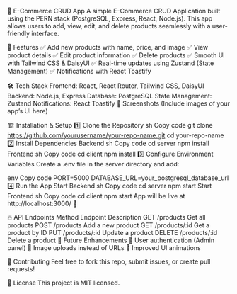 🛒 E-Commerce CRUD App
A simple E-Commerce CRUD Application built using the PERN stack (PostgreSQL, Express, React, Node.js). This app allows users to add, view, edit, and delete products seamlessly with a user-friendly interface.

🚀 Features
✅ Add new products with name, price, and image
✅ View product details
✅ Edit product information
✅ Delete products
✅ Smooth UI with Tailwind CSS & DaisyUI
✅ Real-time updates using Zustand (State Management)
✅ Notifications with React Toastify

🛠️ Tech Stack
Frontend: React, React Router, Tailwind CSS, DaisyUI
Backend: Node.js, Express
Database: PostgreSQL
State Management: Zustand
Notifications: React Toastify
📸 Screenshots
(Include images of your app’s UI here)

🏗️ Installation & Setup
1️⃣ Clone the Repository
sh
Copy code
git clone https://github.com/yourusername/your-repo-name.git
cd your-repo-name
2️⃣ Install Dependencies
Backend
sh
Copy code
cd server
npm install
Frontend
sh
Copy code
cd client
npm install
3️⃣ Configure Environment Variables
Create a .env file in the server directory and add:

env
Copy code
PORT=5000
DATABASE_URL=your_postgresql_database_url
4️⃣ Run the App
Start Backend
sh
Copy code
cd server
npm start
Start Frontend
sh
Copy code
cd client
npm start
App will be live at http://localhost:3000/ 🚀

🔥 API Endpoints
Method	Endpoint	Description
GET	/products	Get all products
POST	/products	Add a new product
GET	/products/:id	Get a product by ID
PUT	/products/:id	Update a product
DELETE	/products/:id	Delete a product
🎯 Future Enhancements
🔹 User authentication (Admin panel)
🔹 Image uploads instead of URLs
🔹 Improved UI animations

🙌 Contributing
Feel free to fork this repo, submit issues, or create pull requests!

📜 License
This project is MIT licensed.
